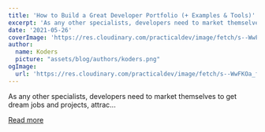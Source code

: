 ```yaml
---
title: 'How to Build a Great Developer Portfolio (+ Examples & Tools)'
excerpt: 'As any other specialists, developers need to market themselves to get dream jobs and projects, attrac...'
date: '2021-05-26'
coverImage: 'https://res.cloudinary.com/practicaldev/image/fetch/s--WwFKOa_f--/c_imagga_scale,f_auto,fl_progressive,h_420,q_auto,w_1000/https://dev-to-uploads.s3.amazonaws.com/uploads/articles/i2zxp5l2bu6kpedm04n4.jpg'
author:
  name: Koders
  picture: "assets/blog/authors/koders.png"
ogImage:
  url: 'https://res.cloudinary.com/practicaldev/image/fetch/s--WwFKOa_f--/c_imagga_scale,f_auto,fl_progressive,h_420,q_auto,w_1000/https://dev-to-uploads.s3.amazonaws.com/uploads/articles/i2zxp5l2bu6kpedm04n4.jpg'
---
```


As any other specialists, developers need to market themselves to get dream jobs and projects, attrac...

[Read more](https://dev.to/actitime/how-to-build-a-great-developer-portfolio-examples-tools-bkj)
